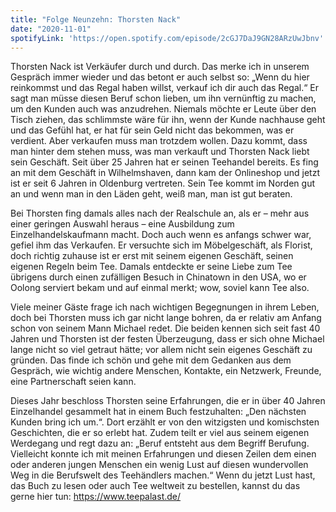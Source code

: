 ```yaml
---
title: "Folge Neunzehn: Thorsten Nack"
date: "2020-11-01"
spotifyLink: 'https://open.spotify.com/episode/2cGJ7DaJ9GN28ARzUwJbnv'
---
```

Thorsten Nack ist Verkäufer durch und durch. Das merke ich in unserem Gespräch immer wieder und das betont er auch selbst so:
„Wenn du hier reinkommst und das Regal haben willst, verkauf ich dir auch das Regal.“ Er sagt man müsse diesen Beruf schon lieben, um ihn vernünftig zu machen, um den Kunden auch was anzudrehen. 
Niemals möchte er Leute über den Tisch ziehen, das schlimmste wäre für ihn, wenn der Kunde nachhause geht und das Gefühl hat, er hat für sein Geld nicht das bekommen, was er verdient. 
Aber verkaufen muss man trotzdem wollen. 
Dazu kommt, dass man hinter dem stehen muss, was man verkauft und Thorsten Nack liebt sein Geschäft. Seit über 25 Jahren hat er seinen Teehandel bereits. 
Es fing an mit dem Geschäft in Wilhelmshaven, dann kam der Onlineshop und jetzt ist er seit 6 Jahren in Oldenburg vertreten. Sein Tee kommt im Norden gut an und wenn man in den Läden geht, weiß man, man ist gut beraten. 

Bei Thorsten fing damals alles nach der Realschule an, als er – mehr aus einer geringen Auswahl heraus – eine Ausbildung zum Einzelhandelskaufmann macht. 
Doch auch wenn es anfangs schwer war, gefiel ihm das Verkaufen. Er versuchte sich im Möbelgeschäft, als Florist, doch richtig zuhause ist er erst mit seinem eigenen Geschäft, seinen eigenen Regeln beim Tee. 
Damals entdeckte er seine Liebe zum Tee übrigens durch einen zufälligen Besuch in Chinatown in den USA, wo er Oolong serviert bekam und auf einmal merkt; wow, soviel kann Tee also.

Viele meiner Gäste frage ich nach wichtigen Begegnungen in ihrem Leben, doch bei Thorsten muss ich gar nicht lange bohren, da er relativ am Anfang schon von seinem Mann Michael redet. 
Die beiden kennen sich seit fast 40 Jahren und Thorsten ist der festen Überzeugung, dass er sich ohne Michael lange nicht so viel getraut hätte; vor allem nicht sein eigenes Geschäft zu gründen. 
Das finde ich schön und gehe mit dem Gedanken aus dem Gespräch, wie wichtig andere Menschen, Kontakte, ein Netzwerk, Freunde, eine Partnerschaft seien kann. 

Dieses Jahr beschloss Thorsten seine Erfahrungen, die er in über 40 Jahren Einzelhandel gesammelt hat in einem Buch festzuhalten: „Den nächsten Kunden bring ich um.“. 
Dort erzählt er von den witzigsten und komischsten Geschichten, die er so erlebt hat. Zudem teilt er viel aus seinem eigenen Werdegang und regt dazu an:
„Beruf entsteht aus dem Begriff Berufung. Vielleicht konnte ich mit meinen Erfahrungen und diesen Zeilen dem einen oder anderen jungen Menschen ein wenig Lust auf diesen wundervollen Weg in die Berufswelt des Teehändlers machen.“ 
Wenn du jetzt Lust hast, das Buch zu lesen oder auch Tee weltweit zu bestellen, kannst du das gerne hier tun: https://www.teepalast.de/

